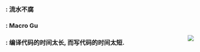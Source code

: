 ### : 流水不腐
### : Macro Gu
<img align="right" src="https://github-readme-stats.vercel.app/api?username=macrogu&theme=dark&show_icons=true" />

### : 编译代码的时间太长, 而写代码的时间太短.
